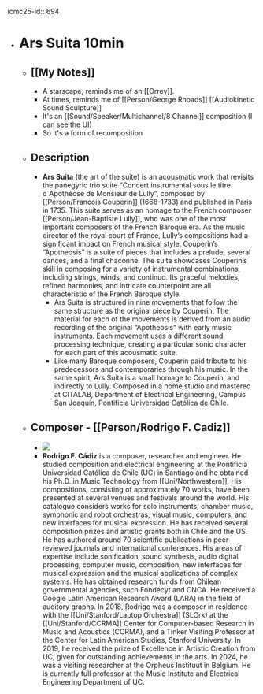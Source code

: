 icmc25-id:: 694

- # Ars Suita 10min
	- ## [[My Notes]]
		- A starscape; reminds me of an [[Orrey]].
		- At times, reminds me of [[Person/George Rhoads]] [[Audiokinetic Sound Sculpture]]
		- It's an [[Sound/Speaker/Multichannel/8 Channel]] composition (I can see the UI)
		- So it's a form of recomposition
	- ## Description
		- **Ars Suita** (the art of the suite) is an acousmatic work that revisits the panegyric trio suite “Concert instrumental sous le titre d`Apothéose de Monsieur de Lully”, composed by [[Person/Francois Couperin]] (1668-1733) and published in Paris in 1735. This suite serves as an homage to the French composer [[Person/Jean-Baptiste Lully]], who was one of the most important composers of the French Baroque era. As the music director of the royal court of France, Lully’s compositions had a significant impact on French musical style. Couperin’s “Apotheosis” is a suite of pieces that includes a prelude, several dances, and a final chaconne. The suite showcases Couperin’s skill in composing for a variety of instrumental combinations, including strings, winds, and continuo. Its graceful melodies, refined harmonies, and intricate counterpoint are all characteristic of the French Baroque style.
			- Ars Suita is structured in nine movements that follow the same structure as the original piece by Couperin. The material for each of the movements is derived from an audio recording of the original “Apotheosis” with early music instruments. Each movement uses a different sound processing technique, creating a particular sonic character for each part of this acousmatic suite.
			- Like many Baroque composers, Couperin paid tribute to his predecessors and contemporaries through his music. In the same spirit, Ars Suita is a small homage to Couperin, and indirectly to Lully. Composed in a home studio and mastered at CITALAB, Department of Electrical Engineering, Campus San Joaquín, Pontificia Universidad Católica de Chile.
	- ## Composer - [[Person/Rodrigo F. Cadiz]]
		- ![](https://icmc2025.sites.northeastern.edu/files/2025/05/RodrigoCadizHeadShot-221x300.jpg)
		- **Rodrigo F. Cádiz** is a composer, researcher and engineer. He studied composition and electrical engineering at the Pontificia Universidad Católica de Chile (UC) in Santiago and he obtained his Ph.D. in Music Technology from [[Uni/Northwestern]]. His compositions, consisting of approximately 70 works, have been presented at several venues and festivals around the world. His catalogue considers works for solo instruments, chamber music, symphonic and robot orchestras, visual music, computers, and new interfaces for musical expression. He has received several composition prizes and artistic grants both in Chile and the US. He has authored around 70 scientific publications in peer reviewed journals and international conferences. His areas of expertise include sonification, sound synthesis, audio digital processing, computer music, composition, new interfaces for musical expression and the musical applications of complex systems. He has obtained research funds from Chilean governmental agencies, such Fondecyt and CNCA. He received a Google Latin American Research Award (LARA) in the field of auditory graphs. In 2018, Rodrigo was a composer in residence with the [[Uni/Stanford/Laptop Orchestra]] (SLOrk) at the [[Uni/Stanford/CCRMA]] Center for Computer-based Research in Music and Acoustics (CCRMA), and a Tinker Visiting Professor at the Center for Latin American Studies, Stanford University. In 2019, he received the prize of Excellence in Artistic Creation from UC, given for outstanding achievements in the arts. In 2024, he was a visiting researcher at the Orpheus Instituut in Belgium. He is currently full professor at the Music Institute and Electrical Engineering Department of UC.